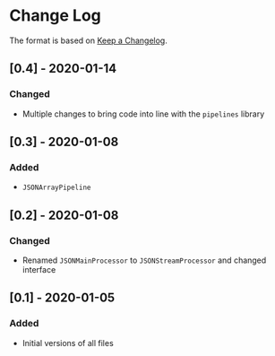 # Change Log

The format is based on [Keep a Changelog](http://keepachangelog.com/).

## [0.4] - 2020-01-14
### Changed
- Multiple changes to bring code into line with the `pipelines` library

## [0.3] - 2020-01-08
### Added
- `JSONArrayPipeline`

## [0.2] - 2020-01-08
### Changed
- Renamed `JSONMainProcessor` to `JSONStreamProcessor` and changed interface

## [0.1] - 2020-01-05
### Added
- Initial versions of all files
